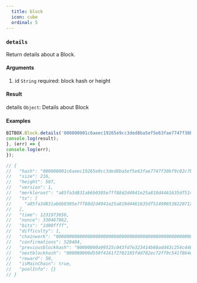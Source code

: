 ```yaml
---
  title: block
  icon: cube
  ordinal: 5
---
```


### `details`

Return details about a Block.

#### Arguments

1.  id `String` required: block hash or height

#### Result

details `Object`: Details about Block

#### Examples

```js
BITBOX.Block.details('000000001c6aeec19265e9cc3ded8ba5ef5e63fae7747f30bf9c02c7bc8883f0').then((result) => {
console.log(result);
}, (err) => {
console.log(err);
});

// {
//   "hash": "000000001c6aeec19265e9cc3ded8ba5ef5e63fae7747f30bf9c02c7bc8883f0",
//   "size": 216,
//   "height": 507,
//   "version": 1,
//   "merkleroot": "a85fa3d831ab6b0305e7ff88d2d4941e25a810d4461635df51490653822071a8",
//   "tx": [
//     "a85fa3d831ab6b0305e7ff88d2d4941e25a810d4461635df51490653822071a8"
//   ],
//   "time": 1231973656,
//   "nonce": 330467862,
//   "bits": "1d00ffff",
//   "difficulty": 1,
//   "chainwork": "000000000000000000000000000000000000000000000000000001fc01fc01fc",
//   "confirmations": 528404,
//   "previousblockhash": "00000000a99525c043fd7e323414b60add43c254c44860094048f9c01e9a5fdd",
//   "nextblockhash": "000000000d550f4161f2702165fdd782ec72ff9c541f864ebb8256b662b7e51a",
//   "reward": 50,
//   "isMainChain": true,
//   "poolInfo": {}
// }
```
